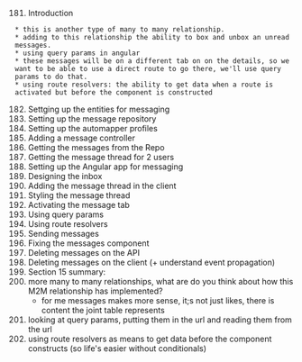 181. Introduction


    * this is another type of many to many relationship.
    * adding to this relationship the ability to box and unbox an unread messages.
    * using query params in angular
    * these messages will be on a different tab on on the details, so we want to be able to use a direct route to go there, we'll use query params to do that.
    * using route resolvers: the ability to get data when a route is activated but before the component is constructed

182. Settging up the entities for messaging
183. Setting up the message repository
184. Setting up the automapper profiles
185. Adding a message controller
186. Getting the messages from the Repo
187. Getting the message thread for 2 users
188. Setting up the Angular app for messaging
189. Designing the inbox
190. Adding the message thread in the client
191. Styling the message thread
192. Activating the message tab
193. Using query params
194. Using route resolvers
195. Sending messages
196. Fixing the messages component
197. Deleting messages on the API
198. Deleting messages on the client (+ understand event propagation)
199. Section 15 summary:
200. more many to many relationships, what are do you think about how this M2M relationship has implemented?
     - for me messages makes more sense, it;s not just likes, there is content the joint table represents
201. looking at query params, putting them in the url and reading them from the url
202. using route resolvers as means to get data before the component constructs (so life's easier without conditionals)
